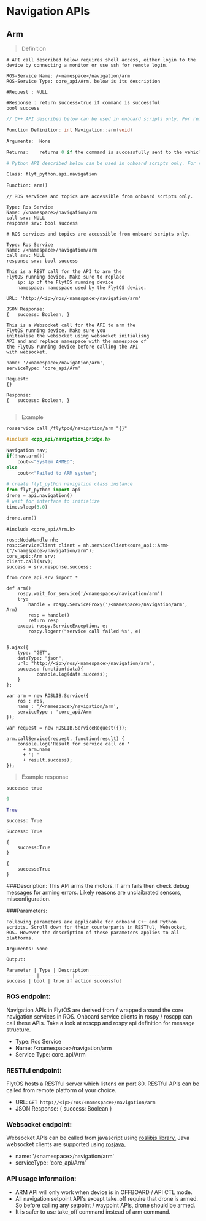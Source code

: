 # Navigation APIs

## Arm



> Definition

```shell
# API call described below requires shell access, either login to the device by connecting a monitor or use ssh for remote login.

ROS-Service Name: /<namespace>/navigation/arm
ROS-Service Type: core_api/Arm, below is its description

#Request : NULL

#Response : return success=true if command is successful
bool success
```

```cpp
// C++ API described below can be used in onboard scripts only. For remote scripts you can use http client libraries to call FlytOS REST endpoints from C++.

Function Definition: int Navigation::arm(void)

Arguments:  None

Returns:    returns 0 if the command is successfully sent to the vehicle
```

```python
# Python API described below can be used in onboard scripts only. For remote scripts you can use http client libraries to call FlytOS REST endpoints from Python.

Class: flyt_python.api.navigation

Function: arm()
```

```cpp--ros
// ROS services and topics are accessible from onboard scripts only.

Type: Ros Service
Name: /<namespace>/navigation/arm
call srv: NULL
response srv: bool success
```

```python--ros
# ROS services and topics are accessible from onboard scripts only.

Type: Ros Service
Name: /<namespace>/navigation/arm
call srv: NULL
response srv: bool success

```

```javascript--REST
This is a REST call for the API to arm the 
FlytOS running device. Make sure to replace 
    ip: ip of the FlytOS running device
    namespace: namespace used by the FlytOS device.

URL: 'http://<ip>/ros/<namespace>/navigation/arm'

JSON Response:
{   success: Boolean, }

```

```javascript--Websocket
This is a Websocket call for the API to arm the 
FlytOS running device. Make sure you 
initialise the websocket using websocket initialisng 
API and and replace namespace with the namespace of 
the FlytOS running device before calling the API 
with websocket.

name: '/<namespace>/navigation/arm',
serviceType: 'core_api/Arm'

Request:
{}

Response:
{   success: Boolean, }


```


> Example

```shell
rosservice call /flytpod/navigation/arm "{}"    
```

```cpp
#include <cpp_api/navigation_bridge.h>

Navigation nav;
if(!nav.arm())
    cout<<"System ARMED";
else
    cout<<"Failed to ARM system";
```

```python
# create flyt_python navigation class instance
from flyt_python import api
drone = api.navigation()
# wait for interface to initialize
time.sleep(3.0)

drone.arm()
```

```cpp--ros
#include <core_api/Arm.h>

ros::NodeHandle nh;
ros::ServiceClient client = nh.serviceClient<core_api::Arm>("/<namespace>/navigation/arm");
core_api::Arm srv;
client.call(srv);
success = srv.response.success;
```

```python--ros
from core_api.srv import *

def arm()
    rospy.wait_for_service('/<namespace>/navigation/arm')
    try:
        handle = rospy.ServiceProxy('/<namespace>/navigation/arm', Arm)
        resp = handle()
        return resp
    except rospy.ServiceException, e:
        rospy.logerr("service call failed %s", e)

```

```javascript--REST

$.ajax({
    type: "GET",
    dataType: "json",
    url: "http://<ip>/ros/<namespace>/navigation/arm",  
    success: function(data){
           console.log(data.success);
    }
};

```

```javascript--Websocket
var arm = new ROSLIB.Service({
    ros : ros,
    name : '/<namespace>/navigation/arm',
    serviceType : 'core_api/Arm'
});

var request = new ROSLIB.ServiceRequest({});

arm.callService(request, function(result) {
    console.log('Result for service call on '
      + arm.name
      + ': '
      + result.success);
});
```


> Example response

```shell
success: true
```

```cpp
0
```

```python
True
```

```cpp--ros
success: True
```

```python--ros
Success: True
```

```javascript--REST
{
    success:True
}

```

```javascript--Websocket
{
    success:True
}

```



###Description:
This API arms the motors. If arm fails then check debug messages for arming errors. Likely reasons are unclaibrated sensors, misconfiguration.

###Parameters:
    
    Following parameters are applicable for onboard C++ and Python scripts. Scroll down for their counterparts in RESTful, Websocket, ROS. However the description of these parameters applies to all platforms. 
    
    Arguments: None
    
    Output:
    
    Parameter | Type | Description
    ---------- | ---------- | ------------
    success | bool | true if action successful

### ROS endpoint:
Navigation APIs in FlytOS are derived from / wrapped around the core navigation services in ROS. Onboard service clients in rospy / roscpp can call these APIs. Take a look at roscpp and rospy api definition for message structure. 

* Type: Ros Service</br> 
* Name: /\<namespace\>/navigation/arm</br>
* Service Type: core_api/Arm

### RESTful endpoint:
FlytOS hosts a RESTful server which listens on port 80. RESTful APIs can be called from remote platform of your choice.

* URL: ````GET http://<ip>/ros/<namespace>/navigation/arm````
* JSON Response:
{
    success: Boolean
}


### Websocket endpoint:
Websocket APIs can be called from javascript using  [roslibjs library.](https://github.com/RobotWebTools/roslibjs) 
Java websocket clients are supported using [rosjava.](http://wiki.ros.org/rosjava)

* name: '/\<namespace\>/navigation/arm'</br>
* serviceType: 'core_api/Arm'


### API usage information:

* ARM API will only work when device is in OFFBOARD / API CTL mode.
* All navigation setpoint API's except take_off require that drone is armed. So before calling any setpoint / waypoint APIs, drone should be armed.
* It is safer to use take_off command instead of arm command. 